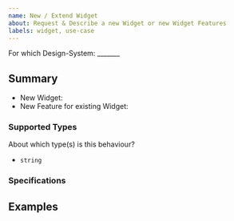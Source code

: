 ```yaml
---
name: New / Extend Widget
about: Request & Describe a new Widget or new Widget Features
labels: widget, use-case
---
```


<!--
    Add a summary in the title above

    - Please search for duplicates in:
        - [issues](https://github.com/ui-schema/ui-schema/issues)
        - [widget list](https://ui-schema.bemit.codes/docs/overview#widget-list)

    Selected checkbox is [X]

    - DS-Material / Material-UI **MUI**
    - DS-Bootstrap **BTS**
-->

For which Design-System: _______

<!-- add the abbreviation in the title please! -->

## Summary

- New Widget:
- New Feature for existing Widget:

### Supported Types

About which type(s) is this behaviour?

- `string`

### Specifications

<!--
    - Describe on which specifications it is based
    - Docs UI-Schema: https://ui-schema.bemit.codes/docs/schema
    - Docs JSON-Schema: https://json-schema.org/understanding-json-schema/reference/type.html
-->

## Examples

<!--
    - Provide wireframes, screenshots, schema-examples of the needed behavior.
    - Help us to know more about the use-case and intention, rather then only describing a solution.
-->
